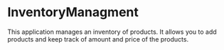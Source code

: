 # InventoryManagment
This application manages an inventory of products. It allows you to add products and keep track of amount and price of the products.
